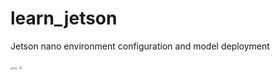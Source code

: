 # learn_jetson
<div id="top"></div>



Jetson nano environment configuration and model deployment

<img src="https://gitee.com/yin-qiyu/picbed/raw/master/img/jetson-nano-dev-kit-top-r6-HR-B01.png" alt="img" style="zoom:25%;" />

<img src="https://img-blog.csdnimg.cn/e3281df2b7384a23839d1f5fb8775813.png" style="zoom:25%;" />
